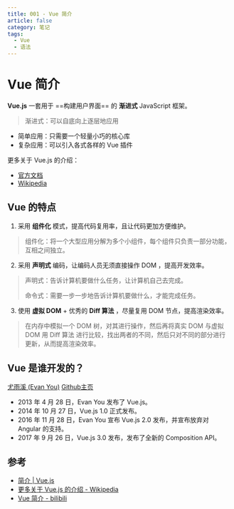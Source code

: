 ```yaml
---
title: 001 - Vue 简介
article: false
category: 笔记
tags:
  - Vue
  - 语法
---
```



# Vue 简介

**Vue.js** 一套用于 ==构建用户界面== 的 **渐进式** JavaScript 框架。

> 渐进式：可以自底向上逐层地应用

- 简单应用：只需要一个轻量小巧的核心库
- 复杂应用：可以引入各式各样的 Vue 插件

更多关于 Vue.js 的介绍：
- [官方文档](https://cn.vuejs.org/guide/introduction)
- [Wikipedia](https://zh.wikipedia.org/wiki/Vue.js)

## Vue 的特点

1. 采用 **组件化** 模式，提高代码复用率，且让代码更加方便维护。
> 组件化：将一个大型应用分解为多个小组件，每个组件只负责一部分功能，互相之间独立。

2. 采用 **声明式** 编码，让编码人员无须直接操作 DOM ，提高开发效率。
> 声明式：告诉计算机要做什么任务，让计算机自己去完成。
> 
> 命令式：需要一步一步地告诉计算机要做什么，才能完成任务。

3. 使用 **虚拟 DOM** + 优秀的 **Diff 算法** ，尽量复用 DOM 节点，提高渲染效率。
> 在内存中模拟一个 DOM 树，对其进行操作，然后再将真实 DOM 与虚拟 DOM 用 Diff 算法 进行比较，找出两者的不同，然后只对不同的部分进行更新，从而提高渲染效率。

## Vue 是谁开发的？

[尤雨溪 (Evan You)](https://zh.wikipedia.org/wiki/%E5%B0%A4%E9%9B%A8%E6%BA%AA) [Github主页](https://github.com/yyx990803)

- 2013 年 4 月 28 日，Evan You 发布了 Vue.js。
- 2014 年 10 月 27 日，Vue.js 1.0 正式发布。
- 2016 年 11 月 28 日，Evan You 宣布 Vue.js 2.0 发布，并宣布放弃对 Angular 的支持。
- 2017 年 9 月 26 日，Vue.js 3.0 发布，发布了全新的 Composition API。

## 参考
- [简介 | Vue.js](https://cn.vuejs.org/guide/introduction)
- [更多关于 Vue.js 的介绍 - Wikipedia](https://zh.wikipedia.org/wiki/Vue.js)
- [Vue 简介 - bilibili](https://www.bilibili.com/video/BV1Zy4y1K7SH?&p=2)